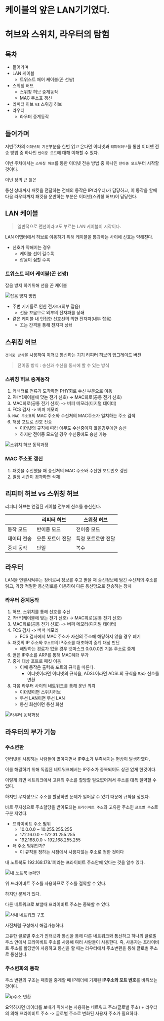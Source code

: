 # 케이블의 앞은 LAN기기였다.
# 허브와 스위치, 라우터의 탐험

## 목차
- 들어가며
- LAN 케이블
  - 트위스트 페어 케이블(꼰 선쌍)
- 스위칭 허브
  - 스위칭 허브 중계동작
  - MAC 주소표 갱신
- 리피터 허브 vs 스위칭 허브
- 라우터
  - 라우터 중계동작


## 들어가며
저번주차의 `이더넷의 기본`부분을 한번 읽고 온다면 이더넷과 `리피터허브`를 통한 이더넷 전송 방법 중 하나인 `반이중 모드`에 대해 이해할 수 있다.

이번 주차에서는 `스위칭 허브`를 통한 이더넷 전송 방법 중 하나인 `전이중 모드`부터 시작할 것이다.

이번 장의 큰 틀은

통신 상대까지 패킷을 전달하는 전체의 동작은 IP(라우터)가 담당하고, 이 동작을 할때 다음 라우터까지 패킷을 운반하는 부분은 이더넷(스위칭 허브)이 담당한다.



## LAN 케이블
> 일반적으로 랜선이라고도 부르는 LAN 케이블이 시작이다.

LAN 어댑터에서 허브로 이동하기 위해 케이블을 통과하는 사이에 신호는 약해진다.
- 신호가 약해지는 경우
  - 케이블 선이 길수록
  - 잡음이 심할 수록

### 트위스트 페어 케이블(꼰 선쌍)
잡음 방지 하기위해 선을 꼰 케이블

![잡음 방지 방법](asset/2.PNG)

- 주변 기기들로 인한 전자파(외부 잡음)
  - 선을 꼬음으로 외부의 전자파를 상쇄
- 같은 케이블 내 인접한 신호선의 의한 전자파(내부 잡음)
  - 꼬는 간격을 통해 전자파 상쇄


## 스위칭 허브
`전이중 방식`을 사용하여 이더넷 통신하는 기기 리피터 허브의 업그레이드 버전

> 전이중 방식 : 송신과 수신을 동시에 할 수 있는 방식


### 스위칭 허브 중계동작
1. 커넥터로 전류가 도착하면 PHY회로 수신 부분으로 이동
2. PHY(케이블에 맞는 전기 신호) -> MAC회로(공통 전기 신호)
3. MAC회로(공통 전기 신호) -> 버퍼 메모리(디지털 데이터)
4. FCS 검사 -> 버퍼 메모리
5. `MAC 주소표`의 MAC 주소와 수신처의 MAC주소가 일치하는 주소 검색
6. 해당 포트로 신호 전송
   - 이더넷의 규칙에 따라 아무도 수신중이지 않을경우에만 송신
   - 하지만 전이중 모드일 경우 수신중에도 송신 가능 


![스위치 허브 동작과정](asset/1.PNG)

### MAC 주소표 갱신
1. 패킷을 수신했을 때 송신처의 MAC 주소와 수신한 포트번호 갱신
2. 일정 시간이 경과하면 삭제

## 리피터 허브 vs 스위칭 허브
리피터 허브는 연결된 케이블 전부에 신호를 송신한다.

|  | 리피터 허브 | 스위칭 허브 |
|------|-------|---|
| 동작 모드 | 반이중 모드 | 전이중 모드 |
| 데이터 전송 | 모든 포트에 전달 | 특정 포트로만 전달 |
| 중계 동작 | 단일 | 복수 |


## 라우터
LAN을 연결시켜주는 장비로써 정보를 주고 받을 때 송신정보에 담긴 수신처의 주소를 읽고, 가장 적절한 통신경로를 이용하여 다른 통신망으로 전송하는 장치

### 라우터 중계동작
1. 허브, 스위치를 통해 신호를 수신
2. PHY(케이블에 맞는 전기 신호) -> MAC회로(공통 전기 신호)
3. MAC회로(공통 전기 신호) -> 버퍼 메모리(디지털 데이터)
4. FCS 검사 -> 버퍼 메모리
   - FCS 검사에서 MAC 주소가 자신의 주소에 해당하지 않을 경우 폐기
5. 패킷의 IP 주소와 `주소표`의 IP주소를 대조하여 중계 대상 판단
   - 해당하는 경로가 없을 경우 넷마스크 0.0.0.0인 기본 주소로 중계
6. 얻은 IP주소를 ARP를 통해 MAC헤더 부가
7. 중계 대상 포트로 패킷 이동
   - 이때 동작은 출력측 포트의 규칙을 따른다.
     - 이더넷이라면 이더넷의 규칙을, ADSL이라면 ADSL의 규칙을 따라 신호를 변환
8. 다음 라우터 사이의 네트워크를 통해 운반 의뢰
   - 이더넷이면 스위치허브
   - 무선 LAN이면 무선 LAN
   - 통신 회선이면 통신 회선

![라우터 동작과정](asset/0.PNG)


## 라우터의 부가 기능

### 주소변환
인터넷을 사용하는 사람들이 많아지면서 IP주소가 부족해지는 현상이 발생하였다.

이를 해결하기 위해 독립된 네트워크에서는 IP주소가 중복되어도 상관 없게 한것이다.

이렇게 되면 네트워크에서 고유의 주소를 할당할 필요없어져서 주소를 대폭 절약할 수 있다.

하지만 무지성으로 주소를 할당하면 문제가 일어날 수 있기 때문에 규칙을 정했다.

바로 무지성으로 주소할당을 받아도되는 `프라이비트 주소`와 고유한 주소인 `글로벌 주소`로 구분 지었다.

- 프라이비트 주소 범위
  - 10.0.0.0 ~ 10.255.255.255
  - 172.16.0.0 ~ 172.31.255.255
  - 192.168.0.0 ~ 192.168.255.255
- 왜 주소 범위인가?
  - 이 규칙을 정하는 시점에서 사용지않는 주소로 정한 것이다

내 노트북도 192.168.178.1이라는 프라이비트 주소안에 있다는 것을 알수 있다.

![내 노트북 ip확인](asset/ipconfig.PNG)


위 프라이비트 주소를 사용하므로 주소를 절약할 수 있다.

하지만 문제가 있다.

다른 네트워크로 보낼때 프라이비트 주소는 중복할 수 있다.

![사내 네트워크 구조](asset/3.PNG)

사진처럼 구성해서 해결가능하다.

고유한 글로벌 주소가 인터넷과 통신을 통해 다른 네트워크와 통신하고 하나의 글로벌 주소 안에서 프라이비트 주소를 사용해 여러 사람들이 사용한다.
즉, 사용자는 프라이비트 주소를 할당받아 사용하고 통신을 할 때는 라우터에서 주소변환을 통해 글로벌 주소로 통신한다.

### 주소변화의 동작
주소 변환의 구조는 패킷을 중계할 때 IP헤더에 기재된 **IP주소와 포트 번호**를 바꿔쓰는 것이다.


![ip주소 변환](asset/4.PNG)

요약하자면
데이터를 보내기 위해서는 사용하는 네트워크 주소(글로벌 주소) + 라우터의 의해 프라이비트 주소 -> 글로벌 주소로 변화된 사용자 주소가 필요하다.

